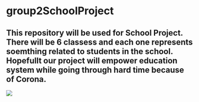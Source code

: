 # group2SchoolProject

## This repository will be used for School Project. There will be 6 classess and each one represents soemthing related to students in the school. Hopefullt our project will empower education system while going through hard time because of Corona. 




![](http://www.archive.voicesofyouth.org/assets/5823f446370f8-full_cropped.jpeg)
